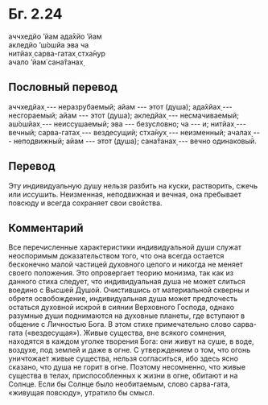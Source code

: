 # Бг. 2.24
аччхедйо ’йам ада̄хйо ’йам<br/>
акледйо ’ш́ошйа эва ча<br/>
нитйах̣ сарва-гатах̣ стха̄н̣ур<br/>
ачало ’йам̇ сана̄танах̣
## Пословный перевод

аччхедйах̣ --- неразрубаемый; айам --- этот (душа); ада̄хйах̣ ---
несгораемый; айам --- этот (душа); акледйах̣ --- несмачиваемый; аш́ошйах̣
--- неиссушаемый; эва --- безусловно; ча --- и; нитйах̣ --- вечный;
сарва-гатах̣ --- вездесущий; стха̄н̣ух̣ --- неизменный; ачалах̣ ---
неподвижный; айам --- этот (душа); сана̄танах̣ --- вечно одинаковый.

## Перевод

Эту индивидуальную душу нельзя разбить на куски, растворить, сжечь или
иссушить. Неизменная, неподвижная и вечная, она пребывает повсюду и
всегда сохраняет свои свойства.

## Комментарий

Все перечисленные характеристики индивидуальной души служат неоспоримым
доказательством того, что она всегда остается бесконечно малой частицей
духовного целого и никогда не меняет своего положения. Это опровергает
теорию монизма, так как из данного стиха следует, что индивидуальная
душа не может слиться воедино с Высшей Душой. Очистившись от
материальной скверны и обретя освобождение, индивидуальная душа может
предпочесть остаться духовной искрой в сиянии Верховного Господа, однако
разумные души поднимаются на духовные планеты, где вступают в общение с
Личностью Бога. В этом стихе примечательно слово сарва-гата
(«вездесущая»). Живые существа, вне всякого сомнения, находятся в каждом
уголке творения Бога: они живут на суше, в воде, воздухе, под землей и
даже в огне. С утверждением о том, что огонь уничтожает живые существа,
нельзя согласиться, ибо здесь ясно сказано, что душа не горит в огне.
Поэтому несомненно, что живые существа в телах, приспособленных к жизни
в огне, обитают и на Солнце. Если бы Солнце было необитаемым, слово
сарва-гата, «живущая повсюду», утратило бы смысл.
